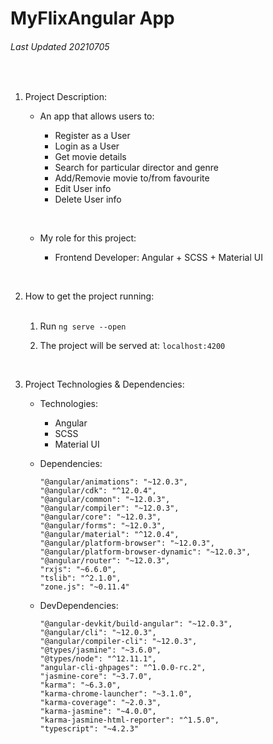 # MyFlixAngular App

###### Last Updated 20210705

​

1. Project Description:
   ​

   - An app that allows users to:
     ​

     - Register as a User
     - Login as a User
     - Get movie details
     - Search for particular director and genre
     - Add/Removie movie to/from favourite
     - Edit User info
     - Delete User info

     ​

   - My role for this project:
     ​

     - Frontend Developer: Angular + SCSS + Material UI

     ​

2. How to get the project running:  
   ​

   1. Run `ng serve --open`
   2. The project will be served at: `localhost:4200`

      ​

3. Project Technologies & Dependencies:
   ​

   - Technologies:

     - Angular
     - SCSS
     - Material UI

   - Dependencies:

     ```
     "@angular/animations": "~12.0.3",
     "@angular/cdk": "^12.0.4",
     "@angular/common": "~12.0.3",
     "@angular/compiler": "~12.0.3",
     "@angular/core": "~12.0.3",
     "@angular/forms": "~12.0.3",
     "@angular/material": "^12.0.4",
     "@angular/platform-browser": "~12.0.3",
     "@angular/platform-browser-dynamic": "~12.0.3",
     "@angular/router": "~12.0.3",
     "rxjs": "~6.6.0",
     "tslib": "^2.1.0",
     "zone.js": "~0.11.4"
     ```

   - DevDependencies:

     ```
     "@angular-devkit/build-angular": "~12.0.3",
     "@angular/cli": "~12.0.3",
     "@angular/compiler-cli": "~12.0.3",
     "@types/jasmine": "~3.6.0",
     "@types/node": "^12.11.1",
     "angular-cli-ghpages": "^1.0.0-rc.2",
     "jasmine-core": "~3.7.0",
     "karma": "~6.3.0",
     "karma-chrome-launcher": "~3.1.0",
     "karma-coverage": "~2.0.3",
     "karma-jasmine": "~4.0.0",
     "karma-jasmine-html-reporter": "^1.5.0",
     "typescript": "~4.2.3"
     ```
